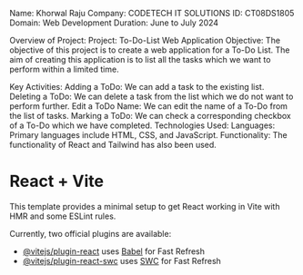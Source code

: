 Name: Khorwal Raju
Company: CODETECH IT SOLUTIONS
ID: CT08DS1805
Domain: Web Development
Duration: June to July 2024

Overview of Project:
Project: To-Do-List Web Application
Objective: The objective of this project is to create a web application for a To-Do List. The aim of creating this application is to list all the tasks which we want to perform within a limited time.

Key Activities:
Adding a ToDo: We can add a task to the existing list.
Deleting a ToDo: We can delete a task from the list which we do not want to perform further.
Edit a ToDo Name: We can edit the name of a To-Do from the list of tasks.
Marking a ToDo: We can check a corresponding checkbox of a To-Do which we have completed.
Technologies Used:
Languages: Primary languages include HTML, CSS, and JavaScript.
Functionality: The functionality of React and Tailwind has also been used.

# React + Vite

This template provides a minimal setup to get React working in Vite with HMR and some ESLint rules.

Currently, two official plugins are available:

- [@vitejs/plugin-react](https://github.com/vitejs/vite-plugin-react/blob/main/packages/plugin-react/README.md) uses [Babel](https://babeljs.io/) for Fast Refresh
- [@vitejs/plugin-react-swc](https://github.com/vitejs/vite-plugin-react-swc) uses [SWC](https://swc.rs/) for Fast Refresh
